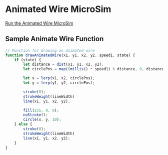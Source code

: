 # Animated Wire MicroSim

[Run the Animated Wire MicroSim](./animated-wire.html)

## Sample Animate Wire Function

```js
// Function for drawing an animated wire
function drawAnimatedWire(x1, y1, x2, y2, speed1, state) {
    if (state) {
        let distance = dist(x1, y1, x2, y2);
        let circlePos = map((millis() * speed1) % distance, 0, distance, 0, 1);

        let x = lerp(x1, x2, circlePos);
        let y = lerp(y1, y2, circlePos);

        stroke(0);
        strokeWeight(lineWidth)
        line(x1, y1, x2, y2);

        fill(255, 0, 0);
        noStroke();
        circle(x, y, 10);
    } else {
        stroke(0);
        strokeWeight(lineWidth)
        line(x1, y1, x2, y2);
    }
}
```